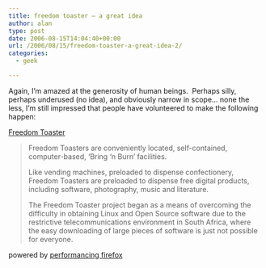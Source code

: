 ```yaml
---
title: freedom toaster – a great idea
author: alan
type: post
date: 2006-08-15T14:04:40+00:00
url: /2006/08/15/freedom-toaster-a-great-idea-2/
categories:
  - geek

---
```

Again, I&#8217;m amazed at the generosity of human beings.&nbsp; Perhaps silly, perhaps underused (no idea), and obviously narrow in scope&#8230; none the less, I&#8217;m still impressed that people have volunteered to make the following happen:

[Freedom Toaster][1]



> Freedom Toasters are conveniently located, self-contained,
> computer-based, &#8216;Bring &#8216;n Burn&#8217; facilities.
>
> Like vending machines,
> preloaded to dispense confectionery, Freedom Toasters are preloaded to
> dispense free digital products, including software, photography, music and literature.
>
> The Freedom Toaster project began as a means of overcoming the
> difficulty in obtaining Linux and Open Source software due to the
> restrictive telecommunications environment in South Africa, where the
> easy downloading of large pieces of software is just not possible for everyone.

<p class="poweredbyperformancing">
  powered by <a href="http://performancing.com/firefox">performancing firefox</a>
</p>


 [1]: http://www.freedomtoaster.org/
